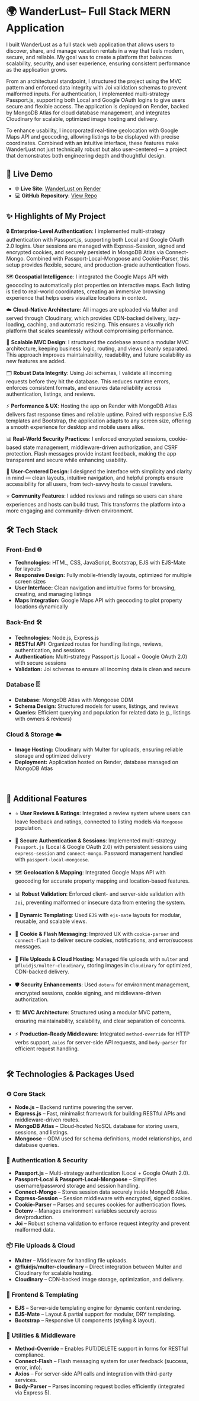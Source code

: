 <h1>🌍 WanderLust– Full Stack MERN Application</h1>

<p>
I built WanderLust as a full stack web application that allows users to discover, share, and manage vacation rentals in a way that feels modern, secure, and reliable. My goal was to create a platform that balances scalability, security, and user experience, ensuring consistent performance as the application grows.
</p>

<p>
From an architectural standpoint, I structured the project using the MVC pattern and enforced data integrity with Joi validation schemas to prevent malformed inputs. For authentication, I implemented multi-strategy Passport.js, supporting both Local and Google OAuth logins to give users secure and flexible access. The application is deployed on Render, backed by MongoDB Atlas for cloud database management, and integrates Cloudinary for scalable, optimized image hosting and delivery.
</p>

<p>
To enhance usability, I incorporated real-time geolocation with Google Maps API and geocoding, allowing listings to be displayed with precise coordinates. Combined with an intuitive interface, these features make WanderLust not just technically robust but also user-centered — a project that demonstrates both engineering depth and thoughtful design.
</p>

<h2>📸 Live Demo </h2>
<ul>
  <li>🌐 <b>Live Site</b>: <a href="https://wanderlust-project-8v8k.onrender.com/listings">WanderLust on Render</a></li>
  <li>💻 <b>GitHub Repository</b>: <a href="https://github.com/TharunGit220/Wanderlust-Project/">View Repo</a></li>
</ul>

<h2>✨ Highlights of My Project</h2>

🔒 <b>Enterprise-Level Authentication</b>: I implemented multi-strategy authentication with Passport.js, supporting both Local and Google OAuth 2.0 logins. User sessions are managed with Express-Session, signed and encrypted cookies, and securely persisted in MongoDB Atlas via Connect-Mongo. Combined with Passport-Local-Mongoose and Cookie-Parser, this setup provides flexible, secure, and production-grade authentication flows.  

🗺️ <b>Geospatial Intelligence</b>: I integrated the Google Maps API with geocoding to automatically plot properties on interactive maps. Each listing is tied to real-world coordinates, creating an immersive browsing experience that helps users visualize locations in context.  

☁️ <b>Cloud-Native Architecture</b>: All images are uploaded via Multer and served through Cloudinary, which provides CDN-backed delivery, lazy-loading, caching, and automatic resizing. This ensures a visually rich platform that scales seamlessly without compromising performance.  

🧩 <b>Scalable MVC Design</b>: I structured the codebase around a modular MVC architecture, keeping business logic, routing, and views cleanly separated. This approach improves maintainability, readability, and future scalability as new features are added.  

🗂️ <b>Robust Data Integrity</b>: Using Joi schemas, I validate all incoming requests before they hit the database. This reduces runtime errors, enforces consistent formats, and ensures data reliability across authentication, listings, and reviews.  

⚡ <b>Performance & UX</b>: Hosting the app on Render with MongoDB Atlas delivers fast response times and reliable uptime. Paired with responsive EJS templates and Bootstrap, the application adapts to any screen size, offering a smooth experience for desktop and mobile users alike.  

📊 <b>Real-World Security Practices</b>: I enforced encrypted sessions, cookie-based state management, middleware-driven authorization, and CSRF protection. Flash messages provide instant feedback, making the app transparent and secure while enhancing usability.  

🎨 <b>User-Centered Design</b>: I designed the interface with simplicity and clarity in mind — clean layouts, intuitive navigation, and helpful prompts ensure accessibility for all users, from tech-savvy hosts to casual travelers.  

⭐ <b>Community Features</b>: I added reviews and ratings so users can share experiences and hosts can build trust. This transforms the platform into a more engaging and community-driven environment.  

<h2>🛠️ Tech Stack</h2>

<h3>Front-End 🌐</h3>
<ul>
  <li><b>Technologies:</b> HTML, CSS, JavaScript, Bootstrap, EJS with EJS-Mate for layouts</li>
  <li><b>Responsive Design:</b> Fully mobile-friendly layouts, optimized for multiple screen sizes</li>
  <li><b>User Interface:</b> Clean navigation and intuitive forms for browsing, creating, and managing listings</li>
  <li><b>Maps Integration:</b> Google Maps API with geocoding to plot property locations dynamically</li>
</ul>

<h3>Back-End 🛠️</h3>
<ul>
  <li><b>Technologies:</b> Node.js, Express.js</li>
  <li><b>RESTful API:</b> Organized routes for handling listings, reviews, authentication, and sessions</li>
  <li><b>Authentication:</b> Multi-strategy Passport.js (Local + Google OAuth 2.0) with secure sessions</li>
  <li><b>Validation:</b> Joi schemas to ensure all incoming data is clean and secure</li>
</ul>

<h3>Database 🗄️</h3>
<ul>
  <li><b>Database:</b> MongoDB Atlas with Mongoose ODM</li>
  <li><b>Schema Design:</b> Structured models for users, listings, and reviews</li>
  <li><b>Queries:</b> Efficient querying and population for related data (e.g., listings with owners & reviews)</li>
</ul>

<h3>Cloud & Storage ☁️</h3>
<ul>
  <li><b>Image Hosting:</b> Cloudinary with Multer for uploads, ensuring reliable storage and optimized delivery</li>
  <li><b>Deployment:</b> Application hosted on Render, database managed on MongoDB Atlas</li>
</ul>
<br>
<h2>🌟 Additional Features</h2>
<ul>
  <li>⭐ <b>User Reviews & Ratings</b>: Integrated a review system where users can leave feedback and ratings, connected to listing models via <code>Mongoose</code> population.</li>
  <br>
  <li>🔐 <b>Secure Authentication & Sessions</b>: Implemented multi-strategy <code>Passport.js</code> (Local & Google OAuth 2.0) with persistent sessions using <code>express-session</code> and <code>connect-mongo</code>. Password management handled with <code>passport-local-mongoose</code>.</li>
  <br>
  <li>🗺️ <b>Geolocation & Mapping</b>: Integrated Google Maps API with geocoding for accurate property mapping and location-based features.</li>
  <br>
  <li>📊 <b>Robust Validation</b>: Enforced client- and server-side validation with <code>Joi</code>, preventing malformed or insecure data from entering the system.</li>
  <br>
  <li>🎨 <b>Dynamic Templating</b>: Used <code>EJS</code> with <code>ejs-mate</code> layouts for modular, reusable, and scalable views.</li>
  <br>
  <li>🍪 <b>Cookie & Flash Messaging</b>: Improved UX with <code>cookie-parser</code> and <code>connect-flash</code> to deliver secure cookies, notifications, and error/success messages.</li>
  <br>
  <li>💾 <b>File Uploads & Cloud Hosting</b>: Managed file uploads with <code>multer</code> and <code>@fluidjs/multer-cloudinary</code>, storing images in <code>Cloudinary</code> for optimized, CDN-backed delivery.</li>
  <br>
  <li>🛡️ <b>Security Enhancements</b>: Used <code>dotenv</code> for environment management, encrypted sessions, cookie signing, and middleware-driven authorization.</li>
  <br>
  <li>🏗️ <b>MVC Architecture</b>: Structured using a modular MVC pattern, ensuring maintainability, scalability, and clear separation of concerns.</li>
  <br>
  <li>⚡ <b>Production-Ready Middleware</b>: Integrated <code>method-override</code> for HTTP verbs support, <code>axios</code> for server-side API requests, and <code>body-parser</code> for efficient request handling.</li>
  <br>
</ul>

<h2>🛠️ Technologies & Packages Used</h2>

<h3>⚙️ Core Stack</h3>
<ul>
  <li><b>Node.js</b> – Backend runtime powering the server.</li>
  <li><b>Express.js</b> – Fast, minimalist framework for building RESTful APIs and middleware-driven routes.</li>
  <li><b>MongoDB Atlas</b> – Cloud-hosted NoSQL database for storing users, sessions, and listings.</li>
  <li><b>Mongoose</b> – ODM used for schema definitions, model relationships, and database queries.</li>
</ul>

<h3>🔐 Authentication & Security</h3>
<ul>
  <li><b>Passport.js</b> – Multi-strategy authentication (Local + Google OAuth 2.0).</li>
  <li><b>Passport-Local & Passport-Local-Mongoose</b> – Simplifies username/password storage and session handling.</li>
  <li><b>Connect-Mongo</b> – Stores session data securely inside MongoDB Atlas.</li>
  <li><b>Express-Session</b> – Session middleware with encrypted, signed cookies.</li>
  <li><b>Cookie-Parser</b> – Parses and secures cookies for authentication flows.</li>
  <li><b>Dotenv</b> – Manages environment variables securely across dev/production.</li>
  <li><b>Joi</b> – Robust schema validation to enforce request integrity and prevent malformed data.</li>
</ul>

<h3>📦 File Uploads & Cloud</h3>
<ul>
  <li><b>Multer</b> – Middleware for handling file uploads.</li>
  <li><b>@fluidjs/multer-cloudinary</b> – Direct integration between Multer and Cloudinary for scalable hosting.</li>
  <li><b>Cloudinary</b> – CDN-backed image storage, optimization, and delivery.</li>
</ul>

<h3>🎨 Frontend & Templating</h3>
<ul>
  <li><b>EJS</b> – Server-side templating engine for dynamic content rendering.</li>
  <li><b>EJS-Mate</b> – Layout & partial support for modular, DRY templating.</li>
  <li><b>Bootstrap</b> – Responsive UI components (styling & layout).</li>
</ul>

<h3>📡 Utilities & Middleware</h3>
<ul>
  <li><b>Method-Override</b> – Enables PUT/DELETE support in forms for RESTful compliance.</li>
  <li><b>Connect-Flash</b> – Flash messaging system for user feedback (success, error, info).</li>
  <li><b>Axios</b> – For server-side API calls and integration with third-party services.</li>
  <li><b>Body-Parser</b> – Parses incoming request bodies efficiently (integrated via Express 5).</li>
</ul>
